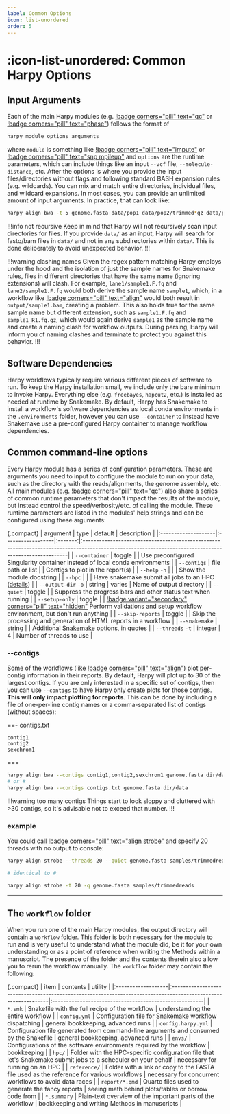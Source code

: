 ```yaml
---
label: Common Options
icon: list-unordered
order: 5
---
```


# :icon-list-unordered: Common Harpy Options
## Input Arguments
Each of the main Harpy modules (e.g. [!badge corners="pill" text="qc"](/Workflows/qc.md) or [!badge corners="pill" text="phase"](/Workflows/phase.md)) follows the format of
```bash
harpy module options arguments
```
where `module` is something like [!badge corners="pill" text="impute"](/Workflows/impute.md) or [!badge corners="pill" text="snp mpileup"](/Workflows/snp.md) and `options` are the runtime parameters,
which can include things like an input `--vcf` file, `--molecule-distance`, etc. After the options
is where you provide the input files/directories without flags and following standard BASH expansion
rules (e.g. wildcards). You can mix and match entire directories, individual files, and wildcard expansions.
In most cases, you can provide an unlimited amount of input arguments. In practice, that can look like:
```bash
harpy align bwa -t 5 genome.fasta data/pop1 data/pop2/trimmed*gz data/pop3/sample{1,2}* data/pop4/sample{2..5}*gz 
```
!!!info not recursive
Keep in mind that Harpy will not recursively scan input directories for files. If you provide `data/` as an input,
Harpy will search for fastq/bam files in `data/` and not in any subdirectories within `data/`. This is done deliberately
to avoid unexpected behavior.
!!!

!!!warning clashing names
Given the regex pattern matching Harpy employs under the hood and the isolation of just the sample names for Snakemake rules,
files in different directories that have the same name (ignoring extensions) will clash. For example, `lane1/sample1.F.fq`
and `lane2/sample1.F.fq` would both derive the sample name `sample1`, which, in a workflow like [!badge corners="pill" text="align"](/Workflows/Align/Align.md)
would both result in `output/sample1.bam`, creating a problem. This also holds true for the same sample name but different extension, such
as `sample1.F.fq` and `sample1_R1.fq.gz`, which would again derive `sample1` as the sample name and create a naming clash for workflow outputs.
During parsing, Harpy will inform you of naming clashes and terminate to protect you against this behavior. 
!!!

## Software Dependencies
Harpy workflows typically require various different pieces of software to run. To
keep the Harpy installation small, we include only the bare minimum to invoke Harpy.
Everything else (e.g. `freebayes`, `hapcut2`, etc.) is installed as needed at runtime by Snakemake.
By default, Harpy has Snakemake to install a workflow's software dependencies as local conda environments
in the `.environments` folder, however you can use `--container` to instead have Snakemake use a pre-configured
Harpy container to manage workflow dependencies.

## Common command-line options
Every Harpy module has a series of configuration parameters. These are arguments you need to input
to configure the module to run on your data, such as the directory with the reads/alignments,
the genome assembly, etc. All main modules (e.g. [!badge corners="pill" text="qc"](/Workflows/qc.md)) also share a series of common runtime
parameters that don't impact the results of the module, but instead control the speed/verbosity/etc.
of calling the module. These runtime parameters are listed in the modules' help strings and can be 
configured using these arguments:

{.compact}
| argument            | type              | default | description                                                                                                                                           |
|:--------------------|:------------------|:-------:|:------------------------------------------------------------------------------------------------------------------------------------------------------|
| `--container`       | toggle            |         | Use preconfigured Singularity container instead of local conda environments                                                                           |
| `--contigs`         | file path or list |         | Contigs to plot in the report(s)                                                                                                                      |
| `--help` `-h`       |                   |         | Show the module docstring                                                                                                                             |
| `--hpc`             |                   |         | Have snakemake submit all jobs to an HPC ([details](Resources/hpc.md))                                                                                         |
| `--output-dir` `-o` | string            | varies  | Name of output directory                                                                                                                              |
| `--quiet`           | toggle            |         | Suppress the progress bars and other status text when running                                                                                         |
| `--setup-only`      | toggle            |         | [!badge variant="secondary" corners="pill" text="hidden"](/Workflows/qc.md) Perform validations and setup workflow environment, but don't run anything |
| `--skip-reports`    | toggle            |         | Skip the processing and generation of HTML reports in a workflow                                                                                      |
| `--snakemake`       | string            |         | Additional [Snakemake](Resources/snakemake#adding-snakemake-parameters) options, in quotes                                                                      |
| `--threads` `-t`    | integer           |    4    | Number of threads to use                                                                                                                              |

### --contigs
Some of the workflows (like [!badge corners="pill" text="align"](/Workflows/Align/Align.md)) plot per-contig information in their reports.
By default, Harpy will plot up to 30 of the largest contigs. If you are only interested in a specific set of contigs, then you can use `--contigs`
to have Harpy only create plots for those contigs. **This will only impact plotting for reports**. This can be done by including a file of one-per-line contig names or a comma-separated
list of contigs (without spaces):

==- contigs.txt
```
contig1
contig2
sexchrom1
```
===
```bash
harpy align bwa --contigs contig1,contig2,sexchrom1 genome.fasta dir/data
# or #
harpy align bwa --contigs contigs.txt genome.fasta dir/data
```
!!!warning too many contigs
Things start to look sloppy and cluttered with >30 contigs, so it's advisable not to
exceed that number.
!!!

### example
You could call [!badge corners="pill" text="align strobe"](/Workflows/Align/strobe.md) and specify 20 threads with no output to console:

```bash
harpy align strobe --threads 20 --quiet genome.fasta samples/trimmedreads

# identical to #

harpy align strobe -t 20 -q genome.fasta samples/trimmedreads
```
---

## The `workflow` folder
When you run one of the main Harpy modules, the output directory will contain a `workflow` folder. This folder is
both necessary for the module to run and is very useful to understand what the module did, be it for your own
understanding or as a point of reference when writing the Methods within a manuscript. The presence of the folder
and the contents therein also allow you to rerun the workflow manually. The `workflow` folder may contain the following:

{.compact}
| item               | contents                                                                                                       | utility                                                |
|:-------------------|:---------------------------------------------------------------------------------------------------------------|:-------------------------------------------------------|
| `*.smk`            | Snakefile with the full recipe of the workflow                                                                 | understanding the entire workflow                      |
| `config.yml`       | Configuration file for Snakemake workflow dispatching                                                          | general bookkeeping, advanced runs                     |
| `config.harpy.yml` | Configuration file generated from command-line arguments and consumed by the Snakefile                         | general bookkeeping, advanced runs                     |
| `envs/`            | Configurations of the software environments required by the workflow                                           | bookkeeping                                            |
| `hpc/`             | Folder with the HPC-specific configuration file that let's Snakemake submit jobs to a scheduler on your behalf | necessary for running on an HPC                        |
| `reference/`       | Folder with a link or copy to the FASTA file used as the reference for various workflows                       | necessary for concurrent workflows to avoid data races |
| `report/*.qmd`     | Quarto files used to generate the fancy reports                                                                | seeing math behind plots/tables or borrow code from    |
| `*.summary`        | Plain-text overview of the important parts of the workflow                                                     | bookkeeping and writing Methods in manuscripts         |
